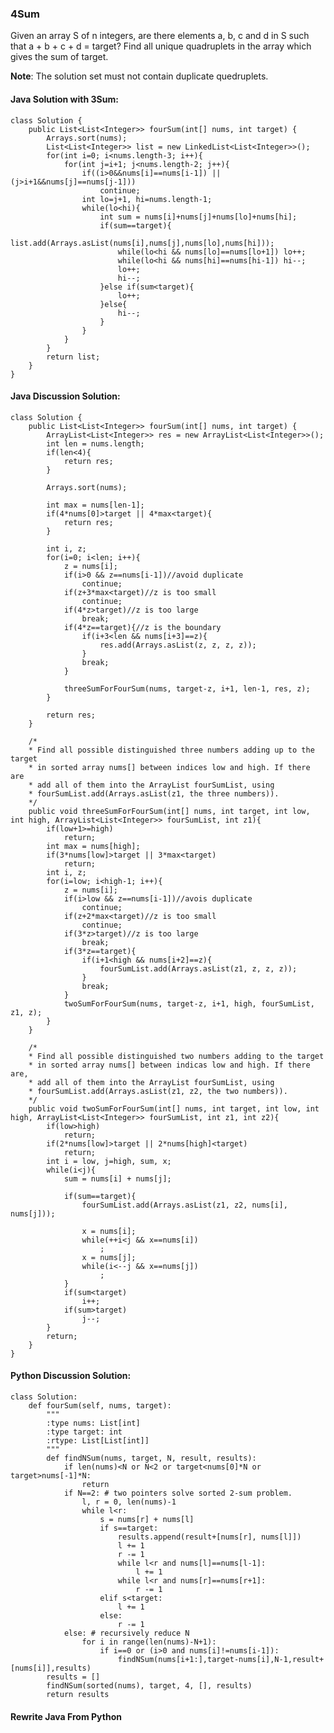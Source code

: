 ### 4Sum

Given an array S of n integers, are there elements a, b, c and d in S such that a + b + c + d = target? Find all unique quadruplets in the array which gives the sum of target.

**Note**: The solution set must not contain duplicate quedruplets.

#### Java Solution with 3Sum:

	class Solution {
	    public List<List<Integer>> fourSum(int[] nums, int target) {
	        Arrays.sort(nums);
	        List<List<Integer>> list = new LinkedList<List<Integer>>();
	        for(int i=0; i<nums.length-3; i++){
	            for(int j=i+1; j<nums.length-2; j++){
	                if((i>0&&nums[i]==nums[i-1]) || (j>i+1&&nums[j]==nums[j-1]))
	                    continue;
	                int lo=j+1, hi=nums.length-1;
	                while(lo<hi){
	                    int sum = nums[i]+nums[j]+nums[lo]+nums[hi];
	                    if(sum==target){
	                        list.add(Arrays.asList(nums[i],nums[j],nums[lo],nums[hi]));
	                        while(lo<hi && nums[lo]==nums[lo+1]) lo++;
	                        while(lo<hi && nums[hi]==nums[hi-1]) hi--;
	                        lo++;
	                        hi--;
	                    }else if(sum<target){
	                        lo++;
	                    }else{
	                        hi--;
	                    }
	                }
	            }
	        }
	        return list;
	    }
	}

#### Java Discussion Solution:

	class Solution {
	    public List<List<Integer>> fourSum(int[] nums, int target) {
	        ArrayList<List<Integer>> res = new ArrayList<List<Integer>>();
	        int len = nums.length;
	        if(len<4){
	            return res;
	        }
	
	        Arrays.sort(nums);
	
	        int max = nums[len-1];
	        if(4*nums[0]>target || 4*max<target){
	            return res;
	        }
	
	        int i, z;
	        for(i=0; i<len; i++){
	            z = nums[i];
	            if(i>0 && z==nums[i-1])//avoid duplicate
	                continue;
	            if(z+3*max<target)//z is too small
	                continue;
	            if(4*z>target)//z is too large
	                break;
	            if(4*z==target){//z is the boundary
	                if(i+3<len && nums[i+3]==z){
	                    res.add(Arrays.asList(z, z, z, z));
	                }
	                break;
	            }
	
	            threeSumForFourSum(nums, target-z, i+1, len-1, res, z);
	        }
	
	        return res;
	    }
	
	    /*
	    * Find all possible distinguished three numbers adding up to the target
	    * in sorted array nums[] between indices low and high. If there are
	    * add all of them into the ArrayList fourSumList, using
	    * fourSumList.add(Arrays.asList(z1, the three numbers)).
	    */
	    public void threeSumForFourSum(int[] nums, int target, int low, int high, ArrayList<List<Integer>> fourSumList, int z1){
	        if(low+1>=high)
	            return;
	        int max = nums[high];
	        if(3*nums[low]>target || 3*max<target)
	            return;
	        int i, z;
	        for(i=low; i<high-1; i++){
	            z = nums[i];
	            if(i>low && z==nums[i-1])//avois duplicate
	                continue;
	            if(z+2*max<target)//z is too small
	                continue;
	            if(3*z>target)//z is too large
	                break;
	            if(3*z==target){
	                if(i+1<high && nums[i+2]==z){
	                    fourSumList.add(Arrays.asList(z1, z, z, z));
	                }
	                break;
	            }
	            twoSumForFourSum(nums, target-z, i+1, high, fourSumList, z1, z);
	        }
	    }
	
	    /*
	    * Find all possible distinguished two numbers adding to the target
	    * in sorted array nums[] between indicas low and high. If there are,
	    * add all of them into the ArrayList fourSumList, using
	    * fourSumList.add(Arrays.asList(z1, z2, the two numbers)).
	    */
	    public void twoSumForFourSum(int[] nums, int target, int low, int high, ArrayList<List<Integer>> fourSumList, int z1, int z2){
	        if(low>high)
	            return;
	        if(2*nums[low]>target || 2*nums[high]<target)
	            return;
	        int i = low, j=high, sum, x;
	        while(i<j){
	            sum = nums[i] + nums[j];
	
	            if(sum==target){
	                fourSumList.add(Arrays.asList(z1, z2, nums[i], nums[j]));
	
	                x = nums[i];
	                while(++i<j && x==nums[i])
	                    ;
	                x = nums[j];
	                while(i<--j && x==nums[j])
	                    ;
	            }
	            if(sum<target)
	                i++;
	            if(sum>target)
	                j--;
	        }
	        return;
	    }
	}

#### Python Discussion Solution:

	class Solution:
	    def fourSum(self, nums, target):
	        """
	        :type nums: List[int]
	        :type target: int
	        :rtype: List[List[int]]
	        """
	        def findNSum(nums, target, N, result, results):
	            if len(nums)<N or N<2 or target<nums[0]*N or target>nums[-1]*N:
	                return
	            if N==2: # two pointers solve sorted 2-sum problem. 
	                l, r = 0, len(nums)-1
	                while l<r:
	                    s = nums[r] + nums[l]
	                    if s==target:
	                        results.append(result+[nums[r], nums[l]])
	                        l += 1
	                        r -= 1
	                        while l<r and nums[l]==nums[l-1]:
	                            l += 1
	                        while l<r and nums[r]==nums[r+1]:
	                            r -= 1
	                    elif s<target:
	                        l += 1
	                    else:
	                        r -= 1
	            else: # recursively reduce N
	                for i in range(len(nums)-N+1):
	                    if i==0 or (i>0 and nums[i]!=nums[i-1]):
	                        findNSum(nums[i+1:],target-nums[i],N-1,result+[nums[i]],results)
	        results = []
	        findNSum(sorted(nums), target, 4, [], results)
	        return results


#### Rewrite Java From Python